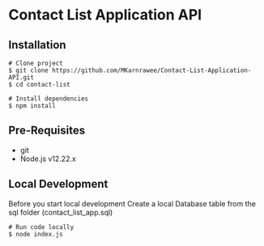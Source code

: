 # Contact List Application API

## Installation
```shell
# Clone project
$ git clone https://github.com/MKarnrawee/Contact-List-Application-API.git
$ cd contact-list

# Install dependencies
$ npm install
```

## Pre-Requisites
* git
* Node.js v12.22.x


## Local Development
Before you start local development
Create a local Database table from the sql folder (contact_list_app.sql)

```shell
# Run code locally
$ node index.js
```
